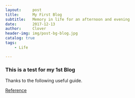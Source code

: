 ```yaml
---
layout:     post
title:      My First Blog
subtitle:   Memory in life for an afternoon and evening
date:       2017-12-13
author:     Clover
header-img: img/post-bg-blog.jpg
catalog: true
tags:
    - Life

---
```


### This is a test for my 1st Blog
 
Thanks to the following useful guide.

[Reference](https://github.com/Huxpro/huxpro.github.io)







